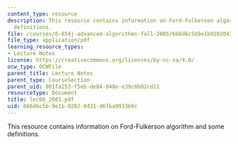 ```yaml
---
content_type: resource
description: This resource contains information on Ford-Fulkerson algorithm and some
  definitions.
file: /courses/6-854j-advanced-algorithms-fall-2005/666d6c5b9e1b92820431d6fba9933b9c_lec06_2003.pdf
file_type: application/pdf
learning_resource_types:
- Lecture Notes
license: https://creativecommons.org/licenses/by-nc-sa/4.0/
ocw_type: OCWFile
parent_title: Lecture Notes
parent_type: CourseSection
parent_uid: 801fa253-f5eb-de84-048e-e39c0b02cd11
resourcetype: Document
title: lec06_2003.pdf
uid: 666d6c5b-9e1b-9282-0431-d6fba9933b9c
---
```

This resource contains information on Ford-Fulkerson algorithm and some definitions.